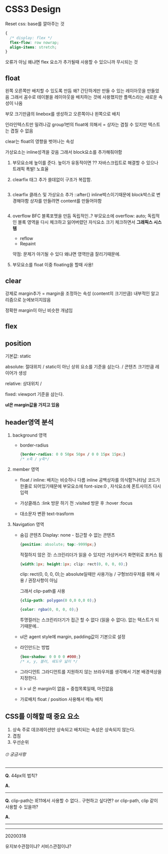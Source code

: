 # CSS3 Design

Reset css: base를 깔아주는 것

~~~css
{
  /* display: flex */
  flex-flow: row nowrap;
  align-items: stretch;
}
~~~

오류가 아님 왜냐면 flex 요소가 추가될때 사용할 수 있으니까 무시되는 것





## float

왼쪽 오른쪽만 배치할 수 있도록 만듬 왜? 간단하게만 만들 수 있는 레이아웃을 만들었음 그래서 꼼수로 테이블을 레이아웃을 배치하는 것에 사용했지만 플렉스라는 새로운 속성이 나옴



부모 크기만큼의 linebox를 생성하고 오른쪽이나 왼쪽으로 배치



인라인텍스트만 밀려나감 group1번의 float에 의해서 = 상자는 겹칠 수 있지만 텍스트는 겹칠 수 없음 

clear는 float의 영향을 벗어나는 속성

가상요소는 inline성격을 갖음 그래서 block요소를 추가해줘야함

1. 부모요소에 높이를 준다.
   높이가 유동적이면 ?? 자바스크립트로 해결할 수 있으나 트래픽 폭발! 노효율

2. clearfix 태그 추가
   쓸데없이 구조가 복잡함.

   ~~~css
   
   ~~~

   

3. clearfix 클래스 및 가상요소 추가 ::after{}
   inline박스이기때문에 block박스로 변경해야함
   상자를 만들려면 content를 만들어야함

   ~~~css
   
   ~~~

   

4. overflow
   BFC 블록포멧을 만듬
   독립적인..?
   부모요소에 overflow: auto;
   독립적인 블록 영역을 다시 체크하고 잃어버렸던 자식요소 크기 체크하면서 
   **그래픽스 시스템**

   - reflow
   - Repaint

   약점: 문제가 야기될 수 있다 왜냐면 영역만큼 잘리기때문에.
   
5. 부모요소를 float
   이중 floating을 할때 사용!




## clear

강제로 margin추가 = margin을 조정하는 속성 (content의 크기만큼)
내부적인 알고리즘으로 눈에보이지않음

정확한 margin이 아닌 비슷한 개념임



## flex



## position

기본값: static

absolute: 절대위치 / static이 아닌 상위 요소를 기준을 삼는다. / 콘텐츠 크기만큼 레이어가 생성

relative: 상대위치 / 

fixed: viewport 기준을 삼는다.



**ul은 margin값을 가지고 있음**



## header영역 분석

1. background 영역

   - border-radius

     ~~~css
     {border-radius: 0 0 50px 50px / 0 0 15px 15px;}
     /* x축 / y축*/
     ~~~

     

2. member 영역

   - float / inline: 배치는 비슷하나 다름
     inline 공백상자를 의식함?나타남 코드가 한줄로 되어있기때문에
     부모요소에 font-size:0 , 자식요소에 폰트사이즈 다시 입력

   - 가상클래스 
     :link 방문 하기 전
     :visited 방문 후
     :hover
     :focus

   - 대소문자 변환
     text-trasform

     

3. Navigation 영역

   - 숨김 콘텐츠
     Display: none - 접근할 수 없는 콘텐츠

     ~~~css
     {position: absolute; top:-9999px;}
     ~~~

     적절하지 않은 것: 스크린리더가 읽을 수 있지만 가상커서가 화면위로 포커스 됨

     ~~~ css
     {width:1px; height:1px; clip: rect(0, 0, 0, 0);}
     ~~~

     clip: rect(0, 0, 0, 0);는 absolute일때만 사용가능 / 구형브라우저를 위해 사용 / 권장사항이 아님

     그래서 clip-path를 사용

     ~~~css
     {clip-path: polygon(0 0,0 0,0 0);}
     ~~~

     ~~~css
     {color: rgba(0, 0, 0, 0);}
     ~~~

     투명컬러는 스크린리더기가 접근 할 수 없다 (읽을 수 없다). 없는 텍스트가 되기때문에..

     

   - ul은 agent style에 margin, padding값이 기본으로 설정

   - 라인만드는 방법

     ~~~css
     {box-shadow: 0 0 0 0 #000;}
     /* x, y, 블러, 쉐도우 넓이 */
     ~~~

     

   - 그라디언트
     그라디언트를 지원하지 않는 브라우저를 생각해서 기본 배경색상을 지정한다.

   - li > ul 은 margin이 없음 = 중첩목록일때, 마진없음

   - 가로배치
     float / position 사용해서 메뉴 배치

   
   

   



## CSS를 이해할 때 중요 요소

1. 상속
   주로 데코레이션만 상속되고 배치되는 속성은 상속되지 않는다.
2. 겹침
3. 우선순위





###### 🙄 궁금사항

---

**Q.** 44px의 법칙?

**A.** 

---

**Q.** clip-path는 IE11에서 사용할 수 없다.. 구현하고 싶다면? or clip-path, clip 같이 사용할 수 있을까?

**A.** 

---







---

20200318

유지보수관점이냐? 서비스관점이냐?

